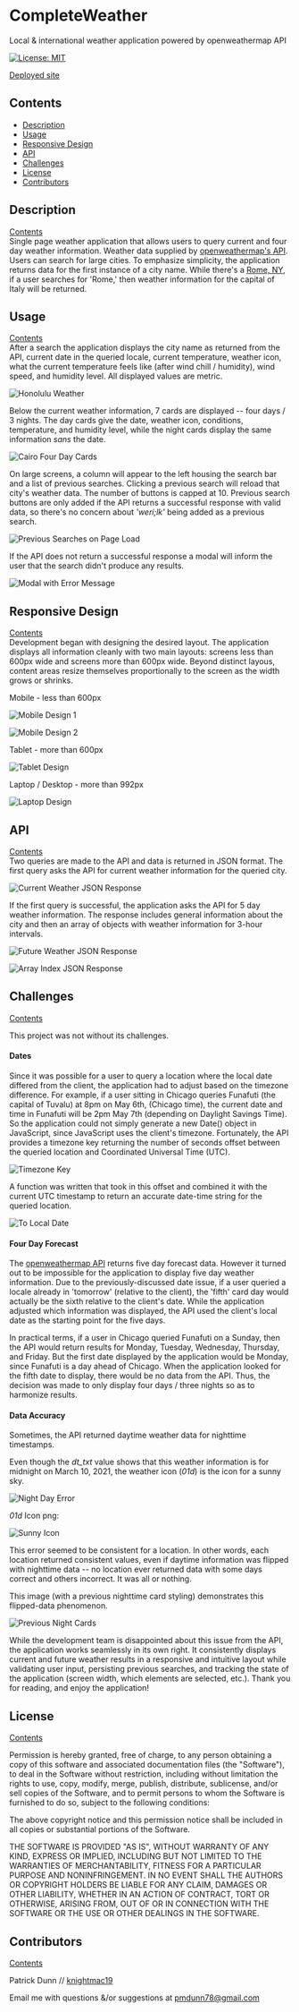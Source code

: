 # CompleteWeather
Local &amp; international weather application powered by openweathermap API  

[![License: MIT](https://img.shields.io/badge/License-MIT-yellow.svg)](https://opensource.org/licenses/MIT)  

[Deployed site](https://knightmac19.github.io/CompleteWeather/)

## <a name="contents"></a>  Contents
- [Description](#description)
- [Usage](#usage)
- [Responsive Design](#responsive)
- [API](#API)
- [Challenges](#challenges)
- [License](#license)
- [Contributors](#contributors)  

## <a name="description"></a> Description 
[Contents](#contents)  
Single page weather application that allows users to query current and four day weather information. Weather data supplied by [openweathermap's API](https://openweathermap.org/api). Users can search for large cities. To emphasize simplicity, the application returns data for the first instance of a city name. While there's a [Rome, NY](https://romenewyork.com/), if a user searches for 'Rome,' then weather information for the capital of Italy will be returned. 

## <a name="usage"></a> Usage
[Contents](#contents)  
After a search the application displays the city name as returned from the API, current date in the queried locale, current temperature, weather icon, what the current temperature feels like (after wind chill / humidity), wind speed, and humidity level. All displayed values are metric. 

![Honolulu Weather](https://github.com/knightmac19/CompleteWeather/blob/main/assets/img/Honolulu_Weather.png)  

Below the current weather information, 7 cards are displayed -- four days / 3 nights. The day cards give the date, weather icon, conditions, temperature, and humidity level, while the night cards display the same information *sans* the date.  

![Cairo Four Day Cards](https://github.com/knightmac19/CompleteWeather/blob/main/assets/img/Cairo_Four_Day_Cards.png)  

On large screens, a column will appear to the left housing the search bar and a list of previous searches. Clicking a previous search will reload that city's weather data. The number of buttons is capped at 10. Previous search buttons are only added if the API returns a successful response with valid data, so there's no concern about *'weri;lk'* being added as a previous search.  

![Previous Searches on Page Load](https://github.com/knightmac19/CompleteWeather/blob/main/assets/img/Previous_Searches.png)  

If the API does not return a successful response a modal will inform the user that the search didn't produce any results.

![Modal with Error Message](https://github.com/knightmac19/CompleteWeather/blob/main/assets/img/Error_Modal.png)  

## <a name="responsive"></a> Responsive Design
[Contents](#contents)  
Development began with designing the desired layout. The application displays all information cleanly with two main layouts: screens less than 600px wide and screens more than 600px wide. Beyond distinct layous, content areas resize themselves proportionally to the screen as the width grows or shrinks. 

Mobile - less than 600px  

![Mobile Design 1](https://github.com/knightmac19/CompleteWeather/blob/main/assets/img/Mobile_1.png)

![Mobile Design 2](https://github.com/knightmac19/CompleteWeather/blob/main/assets/img/Mobile_2.png)   

Tablet - more than 600px  

![Tablet Design](https://github.com/knightmac19/CompleteWeather/blob/main/assets/img/Tablet.png)  

Laptop / Desktop - more than 992px  

![Laptop Design](https://github.com/knightmac19/CompleteWeather/blob/main/assets/img/Laptop.png)  


## <a name="API"></a> API
[Contents](#contents)  
Two queries are made to the API and data is returned in JSON format. The first query asks the API for current weather information for the queried city.  

![Current Weather JSON Response](https://github.com/knightmac19/CompleteWeather/blob/main/assets/img/Current_Res.png)  

If the first query is successful, the application asks the API for 5 day weather information. The response includes general information about the city and then an array of objects with weather information for 3-hour intervals.

![Future Weather JSON Response](https://github.com/knightmac19/CompleteWeather/blob/main/assets/img/Future_Headers.png)  

![Array Index JSON Response](https://github.com/knightmac19/CompleteWeather/blob/main/assets/img/Future_Indices.png)  

## <a name="challenges"></a> Challenges
[Contents](#contents)  

This project was not without its challenges. 

#### Dates  
Since it was possible for a user to query a location where the local date differed from the client, the application had to adjust based on the timezone difference. For example, if a user sitting in Chicago queries Funafuti (the capital of Tuvalu) at 8pm on May 6th, (Chicago time), the current date and time in Funafuti will be 2pm May 7th (depending on Daylight Savings Time). So the application could not simply generate a new Date() object in JavaScript, since JavaScript uses the client's timezone. Fortunately, the API provides a timezone key returning the number of seconds offset between the queried location and Coordinated Universal Time (UTC).  

![Timezone Key](https://github.com/knightmac19/CompleteWeather/blob/main/assets/img/Timezone.png)  

A function was written that took in this offset and combined it with the current UTC timestamp to return an accurate date-time string for the queried location.  

![To Local Date](https://github.com/knightmac19/CompleteWeather/blob/main/assets/img/Local_Date.png)  

#### Four Day Forecast  
The [openweathermap API](https://openweathermap.org/forecast5) returns five day forecast data. However it turned out to be impossible for the application to display five day weather information. Due to the previously-discussed date issue, if a user queried a locale already in 'tomorrow' (relative to the client), the 'fifth' card day would actually be the sixth relative to the client's date. While the application adjusted which information was displayed, the API used the client's local date as the starting point for the five days.  

In practical terms, if a user in Chicago queried Funafuti on a Sunday, then the API would return results for Monday, Tuesday, Wednesday, Thursday, and Friday. But the first date displayed by the application would be Monday, since Funafuti is a day ahead of Chicago. When the application looked for the fifth date to display, there would be no data from the API. Thus, the decision was made to only display four days / three nights so as to harmonize results. 

#### Data Accuracy  
Sometimes, the API returned daytime weather data for nighttime timestamps.  

Even though the *dt_txt* value shows that this weather information is for midnight on March 10, 2021, the weather icon (*01d*) is the icon for a sunny sky.  

![Night Day Error](https://github.com/knightmac19/CompleteWeather/blob/main/assets/img/Night_Day_Error.png)  

*01d* Icon png:  

![Sunny Icon](https://github.com/knightmac19/CompleteWeather/blob/main/assets/img/Sunny_Icon.png)  

This error seemed to be consistent for a location. In other words, each location returned consistent values, even if daytime information was flipped with nighttime data -- no location ever returned data with some days correct and others incorrect. It was all or nothing.  

This image (with a previous nighttime card styling) demonstrates this flipped-data phenomenon.

![Previous Night Cards](https://github.com/knightmac19/CompleteWeather/blob/main/assets/img/Previous_Night_Cards.png)  

While the development team is disappointed about this issue from the API, the application works seamlessly in its own right. It consistently displays current and future weather results in a responsive and intuitive layout while validating user input, persisting previous searches, and tracking the state of the application (screen width, which elements are selected, etc.). Thank you for reading, and enjoy the application!


## <a name="license"></a> License
[Contents](#contents)  

Permission is hereby granted, free of charge, to any person obtaining a copy of this software and associated documentation files (the "Software"), to deal in the Software without restriction, including without limitation the rights to use, copy, modify, merge, publish, distribute, sublicense, and/or sell copies of the Software, and to permit persons to whom the Software is furnished to do so, subject to the following conditions:

The above copyright notice and this permission notice shall be included in all copies or substantial portions of the Software.

THE SOFTWARE IS PROVIDED "AS IS", WITHOUT WARRANTY OF ANY KIND, EXPRESS OR IMPLIED, INCLUDING BUT NOT LIMITED TO THE WARRANTIES OF MERCHANTABILITY, FITNESS FOR A PARTICULAR PURPOSE AND NONINFRINGEMENT. IN NO EVENT SHALL THE AUTHORS OR COPYRIGHT HOLDERS BE LIABLE FOR ANY CLAIM, DAMAGES OR OTHER LIABILITY, WHETHER IN AN ACTION OF CONTRACT, TORT OR OTHERWISE, ARISING FROM, OUT OF OR IN CONNECTION WITH THE SOFTWARE OR THE USE OR OTHER DEALINGS IN THE SOFTWARE.

## <a name="contributors"></a> Contributors
[Contents](#contents)  

Patrick Dunn // [knightmac19](https://github.com/knightmac19)

Email me with questions &/or suggestions at [pmdunn78@gmail.com](mailto:pmdunn78@gmail.com)




